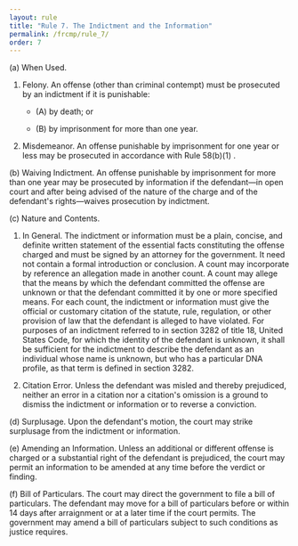 ```yaml
---
layout: rule
title: "Rule 7. The Indictment and the Information"
permalink: /frcmp/rule_7/
order: 7
---
```


(a) When Used.


1. Felony. An offense (other than criminal contempt) must be prosecuted by an indictment if it is punishable:


    - (A) by death; or


    - (B) by imprisonment for more than one year.


2. Misdemeanor. An offense punishable by imprisonment for one year or less may be prosecuted in accordance with Rule 58(b)(1) .


(b) Waiving Indictment. An offense punishable by imprisonment for more than one year may be prosecuted by information if the defendant—in open court and after being advised of the nature of the charge and of the defendant's rights—waives prosecution by indictment.


(c) Nature and Contents.


1. In General. The indictment or information must be a plain, concise, and definite written statement of the essential facts constituting the offense charged and must be signed by an attorney for the government. It need not contain a formal introduction or conclusion. A count may incorporate by reference an allegation made in another count. A count may allege that the means by which the defendant committed the offense are unknown or that the defendant committed it by one or more specified means. For each count, the indictment or information must give the official or customary citation of the statute, rule, regulation, or other provision of law that the defendant is alleged to have violated. For purposes of an indictment referred to in section 3282 of title 18, United States Code, for which the identity of the defendant is unknown, it shall be sufficient for the indictment to describe the defendant as an individual whose name is unknown, but who has a particular DNA profile, as that term is defined in section 3282.


2. Citation Error. Unless the defendant was misled and thereby prejudiced, neither an error in a citation nor a citation's omission is a ground to dismiss the indictment or information or to reverse a conviction.


(d) Surplusage. Upon the defendant's motion, the court may strike surplusage from the indictment or information.


(e) Amending an Information. Unless an additional or different offense is charged or a substantial right of the defendant is prejudiced, the court may permit an information to be amended at any time before the verdict or finding.


(f) Bill of Particulars. The court may direct the government to file a bill of particulars. The defendant may move for a bill of particulars before or within 14 days after arraignment or at a later time if the court permits. The government may amend a bill of particulars subject to such conditions as justice requires.
